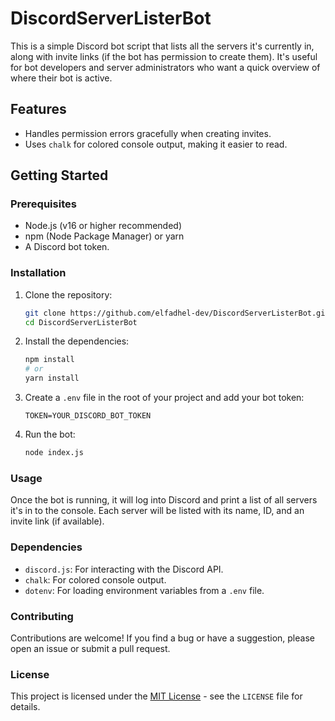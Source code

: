 # DiscordServerListerBot

This is a simple Discord bot script that lists all the servers it's currently in, along with invite links (if the bot has permission to create them). It's useful for bot developers and server administrators who want a quick overview of where their bot is active.

## Features

-   Handles permission errors gracefully when creating invites.
-   Uses `chalk` for colored console output, making it easier to read.

## Getting Started

### Prerequisites

-   Node.js (v16 or higher recommended)
-   npm (Node Package Manager) or yarn
-   A Discord bot token.

### Installation

1.  Clone the repository:

    ```bash
    git clone https://github.com/elfadhel-dev/DiscordServerListerBot.git
    cd DiscordServerListerBot
    ```

2.  Install the dependencies:

    ```bash
    npm install
    # or
    yarn install
    ```

3.  Create a `.env` file in the root of your project and add your bot token:

    ```
    TOKEN=YOUR_DISCORD_BOT_TOKEN
    ```

4.  Run the bot:

    ```bash
    node index.js
    ```

### Usage

Once the bot is running, it will log into Discord and print a list of all servers it's in to the console. Each server will be listed with its name, ID, and an invite link (if available).

### Dependencies

-   `discord.js`: For interacting with the Discord API.
-   `chalk`: For colored console output.
-   `dotenv`: For loading environment variables from a `.env` file.

### Contributing

Contributions are welcome! If you find a bug or have a suggestion, please open an issue or submit a pull request.

### License

This project is licensed under the [MIT License](LICENSE) - see the `LICENSE` file for details.
